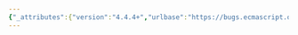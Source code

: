 ```yaml
---
{"_attributes":{"version":"4.4.4+","urlbase":"https://bugs.ecmascript.org/","maintainer":"dherman@mozilla.com"},"bug":{"bug_id":3562,"creation_ts":"2015-01-16 08:44:00 -0800","short_desc":"12.3.5.1 NewSuper","delta_ts":"2015-07-10 08:34:24 -0700","product":"Draft for 6th Edition","component":"technical issue","version":"Rev 31: January 15, 2015 Draft","rep_platform":"All","op_sys":"All","bug_status":"RESOLVED","resolution":"INVALID","priority":"Normal","bug_severity":"normal","everconfirmed":true,"reporter":{"uid":"arv","name":"Erik Arvidsson"},"assigned_to":{"uid":"allen","name":"Allen Wirfs-Brock"},"cc":["claude.pache","erik.arvidsson"],"long_desc":[{"commentid":11492,"comment_count":0,"who":{"uid":"arv","name":"Erik Arvidsson"},"bug_when":"2015-01-16 08:44:35 -0800","thetext":"Why does `new Super()` need the NewTarget of the current function environment?\n\nclass Derived extends Base {\n  constructor() {\n    var o = new Super();\n    // equivalent to\n    var o2 = new Base();\n\n    // With the current spec draft it is equivalent to\n    var o3 = Construct(Base, «», Derived)\n  }\n}"},{"commentid":11495,"comment_count":1,"who":{"uid":"claude.pache","name":"Claude Pache"},"bug_when":"2015-01-16 09:20:08 -0800","thetext":"I think it is that way:\n\nclass Derived extends Base {\n  constructor() {\n    var o = new super(); // Construct(Base, «», Derived)\n    // not equivalent to\n    var o2 = new Base(); // Construct(Base, «») === Construct(Base, «», Base)\n  }\n}"},{"commentid":11506,"comment_count":2,"who":{"uid":"allen","name":"Allen Wirfs-Brock"},"bug_when":"2015-01-16 10:20:23 -0800","thetext":"exactly, \n\nIn a constructor that is [[Construct]] invoked, 'new super()' is semantically the same as 'super()' except that it doesn't throw if 'this' is already bound and it doesn't binding 'this' with its return value.\n\nThe third argument is the important thing. Also in your example, it isn't necessary 'Derived', it could be a subclass of 'Derived'"},{"commentid":11514,"comment_count":3,"who":{"uid":"arv","name":"Erik Arvidsson"},"bug_when":"2015-01-16 10:56:57 -0800","thetext":"OK. Makes sense to me."}]}}
---
```

